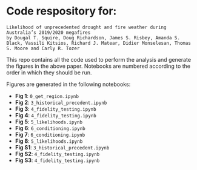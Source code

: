 Code respository for:
=====================

    Likelihood of unprecedented drought and fire weather during Australia’s 2019/2020 megafires
    by Dougal T. Squire, Doug Richardson, James S. Risbey, Amanda S. Black, Vassili Kitsios, Richard J. Matear, Didier Monselesan, Thomas S. Moore and Carly R. Tozer    

This repo contains all the code used to perform the analysis and generate the figures in the above paper. Notebooks are numbered according to the order in which they should be run.

Figures are generated in the following notebooks:
 - **Fig 1**: `0_get_region.ipynb`
 - **Fig 2**: `3_historical_precedent.ipynb`
 - **Fig 3**: `4_fidelity_testing.ipynb`
 - **Fig 4**: `4_fidelity_testing.ipynb`
 - **Fig 5**: `5_likelihoods.ipynb`
 - **Fig 6**: `6_conditioning.ipynb`
 - **Fig 7**: `6_conditioning.ipynb`
 - **Fig 8**: `5_likelihoods.ipynb`
 - **Fig S1**: `3_historical_precedent.ipynb`
 - **Fig S2**: `4_fidelity_testing.ipynb`
 - **Fig S3**: `4_fidelity_testing.ipynb`

